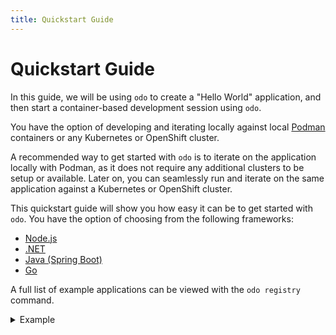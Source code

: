 ```yaml
---
title: Quickstart Guide
---
```


# Quickstart Guide

In this guide, we will be using `odo` to create a "Hello World" application, and then start a container-based development session using `odo`.

You have the option of developing and iterating locally against local [Podman](https://podman.io/) containers or any Kubernetes or OpenShift cluster.

A recommended way to get started with `odo` is to iterate on the application locally with Podman, as it does not require any additional clusters to be setup or available.
Later on, you can seamlessly run and iterate on the same application against a Kubernetes or OpenShift cluster.

This quickstart guide will show you how easy it can be to get started with `odo`. You have the option of choosing from the following frameworks:
* [Node.js](nodejs)
* [.NET](dotnet)
* [Java (Spring Boot)](java)
* [Go](go)

A full list of example applications can be viewed with the `odo registry` command.
<details>
<summary>Example</summary>

```shell
$ odo registry                                                     
 NAME                          REGISTRY                DESCRIPTION                                  ARCHITECTURES          VERSIONS                   
 dotnet50                      DefaultDevfileRegistry  .NET 5.0 application                                                1.0.3                      
 dotnet60                      DefaultDevfileRegistry  .NET 6.0 application                                                1.0.2                      
 dotnetcore31                  DefaultDevfileRegistry  .NET Core 3.1 application                                           1.0.3                      
 go                            DefaultDevfileRegistry  Go is an open source programming languag...                         1.0.2, 1.1.0, 2.0.0, 2.1.0 
 java-maven                    DefaultDevfileRegistry  Java application based on Maven 3.6 and ...                         1.2.0                      
 java-openliberty              DefaultDevfileRegistry  Java application based on Java 11 and Ma...  amd64, ppc64le, s390x  0.9.0                      
 java-openliberty-gradle       DefaultDevfileRegistry  Java application based on Java 11, Gradl...  amd64, ppc64le, s390x  0.4.0                      
 java-quarkus                  DefaultDevfileRegistry  Java application using Quarkus and OpenJ...                         1.3.0                      
 java-springboot               DefaultDevfileRegistry  Spring Boot using Java                                              1.2.0, 2.0.0               
 java-vertx                    DefaultDevfileRegistry  Java application using Vert.x and OpenJD...                         1.2.0                      
 java-websphereliberty         DefaultDevfileRegistry  Java application based Java 11 and Maven...  amd64, ppc64le, s390x  0.9.0                      
 java-websphereliberty-gradle  DefaultDevfileRegistry  Java application based on Java 11 and Gr...  amd64, ppc64le, s390x  0.4.0                      
 java-wildfly                  DefaultDevfileRegistry  Java application based on Java 11, using...                         1.1.0                      
 java-wildfly-bootable-jar     DefaultDevfileRegistry  Java application using WildFly in bootab...                         1.1.0                      
 nodejs                        DefaultDevfileRegistry  Node.js application                                                 2.1.1, 2.2.0               
 nodejs-angular                DefaultDevfileRegistry  Angular is a development platform, built...                         2.0.2, 2.1.0, 2.2.0        
 nodejs-nextjs                 DefaultDevfileRegistry  Next.js gives you the best developer exp...                         1.0.3, 1.1.0, 1.2.0        
 nodejs-nuxtjs                 DefaultDevfileRegistry  Nuxt is the backbone of your Vue.js proj...                         1.0.3, 1.1.0, 1.2.0        
 nodejs-react                  DefaultDevfileRegistry  React is a free and open-source front-en...                         2.0.2, 2.1.0, 2.2.0        
 nodejs-svelte                 DefaultDevfileRegistry  Svelte is a radical new approach to buil...                         1.0.3, 1.1.0, 1.2.0        
 nodejs-vue                    DefaultDevfileRegistry  Vue is a JavaScript framework for buildi...                         1.0.2, 1.1.0, 1.2.0        
 php-laravel                   DefaultDevfileRegistry  Laravel is an open-source PHP framework,...                         1.0.1, 2.0.0               
 python                        DefaultDevfileRegistry  Python is an interpreted, object-oriente...                         2.1.0, 3.0.0               
 python-django                 DefaultDevfileRegistry  Django is a high-level Python web framew...                         2.1.0                      
 udi                           DefaultDevfileRegistry  Universal Developer Image provides vario...                         1.0.0

```
</details>
